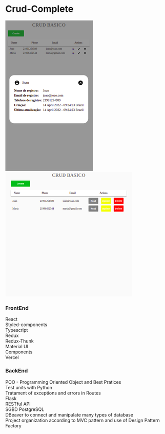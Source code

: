 # Crud-Complete

<img src="assets/crud-complete.vercel.app_%20mobile.png"> <img src="assets/2022-04-19_13-12.png" > 

### FrontEnd

React  
Styled-components  
Typescript  
Redux  
Redux-Thunk  
Material UI  
Components  
Vercel  

### BackEnd

POO - Programming Oriented Object and Best Pratices  
Test units with Python  
Tratament of exceptions and errors in Routes  
Flask  
RESTful API  
SGBD PostgreSQL  
DBeaver to connect and manipulate many types of database   
Project organization according to MVC pattern and use of Design Pattern Factory  
